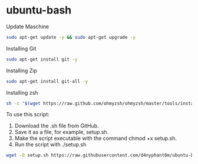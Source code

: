 # ubuntu-bash

Update Maschine

```bash
sudo apt-get update -y && sudo apt-get upgrade -y
```

Installing Git

```bash 
sudo apt-get install git -y
```

Installing Zip

```bash
sudo apt-get install git-all -y
```

Installing zsh

```bash
sh -c "$(wget https://raw.github.com/ohmyzsh/ohmyzsh/master/tools/install.sh -O -)"
```


To use this script:
1. Download the .sh file from GitHub.
2. Save it as a file, for example, setup.sh.
3. Make the script executable with the command chmod +x setup.sh.
4. Run the script with ./setup.sh

```bash
wget -O setup.sh https://raw.githubusercontent.com/d4nyphant0m/ubuntu-bash/main/setup.sh && chmod +x setup.sh && ./setup.sh
```

